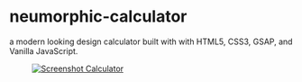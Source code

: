 ﻿# neumorphic-calculator
<figcaption>a modern looking design calculator built with with HTML5, CSS3, GSAP, and Vanilla JavaScript.</figcaption>
<figure>
<a href="https://neumorphic-calculator.pages.dev/" target="_blank">
    <img src="../assets/neumorphic-calculator.png" alt="Screenshot Calculator"/>
 </a>
</figure>
